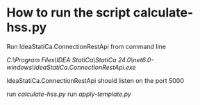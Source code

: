 # How to run the script calculate-hss.py

Run IdeaStatiCa.ConnectionRestApi from command line

_C:\Program Files\IDEA StatiCa\StatiCa 24.0\net6.0-windows\IdeaStatiCa.ConnectionRestApi.exe_

IdeaStatiCa.ConnectionRestApi should listen on the port 5000 

run _calculate-hss.py_
run _apply-template.py_